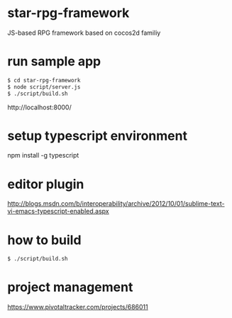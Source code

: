 star-rpg-framework
==================

JS-based RPG framework based on cocos2d familiy

run sample app
==============
```sh
$ cd star-rpg-framework
$ node script/server.js
$ ./script/build.sh
```

http://localhost:8000/

setup typescript environment
============================
npm install -g typescript

editor plugin
=============
http://blogs.msdn.com/b/interoperability/archive/2012/10/01/sublime-text-vi-emacs-typescript-enabled.aspx

how to build
============
```sh
$ ./script/build.sh
```

project management
==================
https://www.pivotaltracker.com/projects/686011
